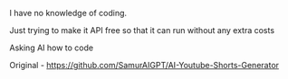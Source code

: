 I have no knowledge of coding.

Just trying to make it API free so that it can run without any extra costs

Asking AI how to code

Original - https://github.com/SamurAIGPT/AI-Youtube-Shorts-Generator
